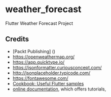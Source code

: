 # weather_forecast

Flutter Weather Forecast Project

## Credits
- [Packt Publishing] ()
- https://openweathermap.org/
- https://app.quicktype.io/
- https://jsonformatter.curiousconcept.com/
- http://jsonplaceholder.typicode.com/
- https://fontawesome.com/
- [Cookbook: Useful Flutter samples](https://flutter.dev/docs/cookbook)
- [online documentation](https://flutter.dev/docs), which offers tutorials,

